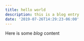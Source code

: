 ```yaml
---
title: hello world
description: this is a blog entry
date: '2019-07-26T14:29:23-06:00'
---
```

Here is some _blog_ content
